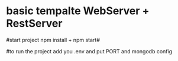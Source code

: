 # basic tempalte WebServer + RestServer

#start project npm install + npm start#

#to run the project add you .env and put PORT and mongodb config